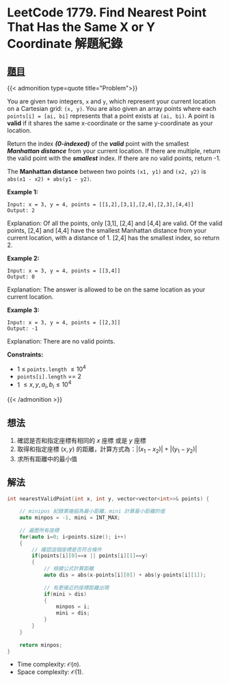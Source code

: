# LeetCode 1779. Find Nearest Point That Has the Same X or Y Coordinate 解題紀錄



## [題目](https://leetcode.com/problems/find-nearest-point-that-has-the-same-x-or-y-coordinate/)


{{< admonition type=quote title="Problem">}}

You are given two integers, `x` and `y`, which represent your current location on a Cartesian grid: `(x, y)`. You are also given an array points where each `points[i] = [ai, bi]` represents that a point exists at `(ai, bi)`. A point is **valid** if it shares the same x-coordinate or the same y-coordinate as your location.

Return the index ***(0-indexed)*** of the ***valid*** point with the smallest ***Manhattan distance*** from your current location. If there are multiple, return the valid point with the ***smallest*** index. If there are no valid points, return -1.

The **Manhattan distance** between two points `(x1, y1)` and `(x2, y2)` is `abs(x1 - x2) + abs(y1 - y2)`.

**Example 1:**
```
Input: x = 3, y = 4, points = [[1,2],[3,1],[2,4],[2,3],[4,4]]
Output: 2
```
Explanation: Of all the points, only [3,1], [2,4] and [4,4] are valid. Of the valid points, [2,4] and [4,4] have the smallest Manhattan distance from your current location, with a distance of 1. [2,4] has the smallest index, so return 2.

**Example 2:**
```
Input: x = 3, y = 4, points = [[3,4]]
Output: 0
```
Explanation: The answer is allowed to be on the same location as your current location.

**Example 3:**
```
Input: x = 3, y = 4, points = [[2,3]]
Output: -1
```
Explanation: There are no valid points.
 

**Constraints:**

- 1 $\leq$ `points.length` $\leq 10^4$
- `points[i].length` == 2
- 1 $\leq x , y, a_i, b_i \leq 10^4$

{{< /admonition >}}


## 想法

1. 確認是否和指定座標有相同的 $x$ 座標 或是 $y$ 座標
2. 取得和指定座標 $(x, y)$ 的距離，計算方式為：$\lvert(x_1 - x_2)\rvert + \lvert(y_1 - y_2)\rvert$
3. 求所有距離中的最小值

## 解法


```cpp
int nearestValidPoint(int x, int y, vector<vector<int>>& points) {
    
    // minipos 紀錄第幾組為最小距離，mini 計算最小距離的值
    auto minpos = -1, mini = INT_MAX; 
    
    // 遍歷所有座標
    for(auto i=0; i<points.size(); i++)
    {            
        // 確認這個座標是否符合條件
        if(points[i][0]==x || points[i][1]==y)
        {
            // 根據公式計算距離
            auto dis = abs(x-points[i][0]) + abs(y-points[i][1]);
            
            // 有更接近的座標距離出現       
            if(mini > dis)
            {
                minpos = i;
                mini = dis;
            }
        }
    }
            
    return minpos;
}
```

- Time complexity:  $\mathcal{O}(n)$.
- Space complexity:  $\mathcal{O}(1)$.

